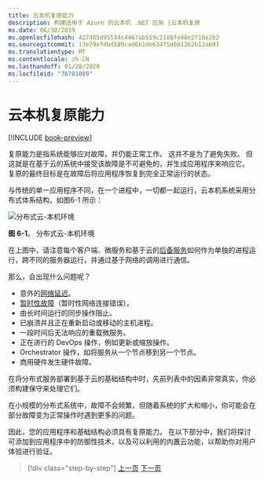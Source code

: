 ```yaml
---
title: 云本机复原能力
description: 构建适用于 Azure 的云本机 .NET 应用 |云本机复原
ms.date: 06/30/2019
ms.openlocfilehash: 427405d95534c4467ab519c2188fe88e2f18e2b2
ms.sourcegitcommit: 13e79efdbd589cad6b1de634f5d6b1262b12ab01
ms.translationtype: MT
ms.contentlocale: zh-CN
ms.lasthandoff: 01/28/2020
ms.locfileid: "76781089"
---
```

# <a name="cloud-native-resiliency"></a>云本机复原能力

[!INCLUDE [book-preview](../../../includes/book-preview.md)]

复原能力是指系统能够应对故障，并仍能正常工作。 这并不是为了避免失败。 但这就是在基于云的系统中接受该故障是不可避免的，并生成应用程序来响应它。 复原的最终目标是在故障后将应用程序恢复到完全正常运行的状态。

与传统的单一应用程序不同，在一个进程中，一切都一起运行，云本机系统采用分布式体系结构，如图6-1 所示：

![分布式云-本机环境](./media/distributed-cloud-native-environment.png)

**图 6-1**。 分布式云-本机环境

在上图中，请注意每个客户端、微服务和基于云的[后备服务](https://12factor.net/backing-services)如何作为单独的进程运行，跨不同的服务器运行，并通过基于网络的调用进行通信。

那么，会出现什么问题呢？

- 意外的[网络延迟](https://www.techopedia.com/definition/8553/network-latency)。
- [暂时性故障](https://docs.microsoft.com/azure/architecture/best-practices/transient-faults)（暂时性网络连接错误）。
- 由长时间运行的同步操作阻止。
- 已崩溃并且正在重新启动或移动的主机进程。
- 一段时间后无法响应的重载微服务。
- 正在进行的 DevOps 操作，例如更新或缩放操作。
- Orchestrator 操作，如将服务从一个节点移到另一个节点。
- 商用硬件发生硬件故障。

在将分布式服务部署到基于云的基础结构中时，先前列表中的因素非常真实，你必须构建保守来处理它们。

在小规模的分布式系统中，故障不会频繁，但随着系统的扩大和缩小，你可能会在部分故障变为正常操作时遇到更多的问题。

因此，您的应用程序和基础结构必须具有复原能力。 在以下部分中，我们将探讨可添加到应用程序中的防御性技术，以及可以利用的内置云功能，以帮助你对用户体验进行验证。

>[!div class="step-by-step"]
>[上一页](elastic-search-in-azure.md)
>[下一页](application-resiliency-patterns.md)
